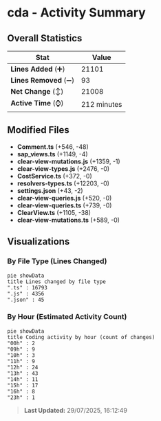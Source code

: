 # cda - Activity Summary 

## Overall Statistics

| Stat                   | Value                                                             |
| ---------------------- | ----------------------------------------------------------------- |
| **Lines Added** (➕)   | 21101                                          |
| **Lines Removed** (➖) | 93                                        |
| **Net Change** (↕)    | 21008                |
| **Active Time** (⌚)   | 212 minutes |


## Modified Files
- **Comment.ts** (+546, -48)
- **sap_views.ts** (+1149, -4)
- **clear-view-mutations.js** (+1359, -1)
- **clear-view-types.js** (+2476, -0)
- **CostService.ts** (+372, -0)
- **resolvers-types.ts** (+12203, -0)
- **settings.json** (+43, -2)
- **clear-view-queries.js** (+520, -0)
- **clear-view-queries.ts** (+739, -0)
- **ClearView.ts** (+1105, -38)
- **clear-view-mutations.ts** (+589, -0)

## Visualizations

### By File Type (Lines Changed)

```mermaid
pie showData
title Lines changed by file type
".ts" : 16793
".js" : 4356
".json" : 45
```

### By Hour (Estimated Activity Count)

```mermaid
pie showData
title Coding activity by hour (count of changes)
"00h" : 2
"09h" : 9
"10h" : 3
"11h" : 9
"12h" : 24
"13h" : 43
"14h" : 11
"15h" : 17
"16h" : 8
"23h" : 1
```


> **Last Updated:** 29/07/2025, 16:12:49